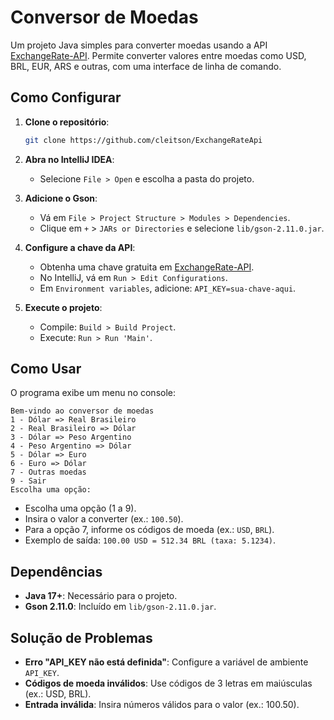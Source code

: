 # Conversor de Moedas

Um projeto Java simples para converter moedas usando a API [ExchangeRate-API](https://www.exchangerate-api.com/). Permite converter valores entre moedas como USD, BRL, EUR, ARS e outras, com uma interface de linha de comando.

## Como Configurar

1. **Clone o repositório**:
   ```bash
   git clone https://github.com/cleitson/ExchangeRateApi
   ```

2. **Abra no IntelliJ IDEA**:
   - Selecione `File > Open` e escolha a pasta do projeto.

3. **Adicione o Gson**:
   - Vá em `File > Project Structure > Modules > Dependencies`.
   - Clique em `+` > `JARs or Directories` e selecione `lib/gson-2.11.0.jar`.

4. **Configure a chave da API**:
   - Obtenha uma chave gratuita em [ExchangeRate-API](https://www.exchangerate-api.com/).
   - No IntelliJ, vá em `Run > Edit Configurations`.
   - Em `Environment variables`, adicione: `API_KEY=sua-chave-aqui`.

5. **Execute o projeto**:
   - Compile: `Build > Build Project`.
   - Execute: `Run > Run 'Main'`.

## Como Usar

O programa exibe um menu no console:
```
Bem-vindo ao conversor de moedas
1 - Dólar => Real Brasileiro
2 - Real Brasileiro => Dólar
3 - Dólar => Peso Argentino
4 - Peso Argentino => Dólar
5 - Dólar => Euro
6 - Euro => Dólar
7 - Outras moedas
9 - Sair
Escolha uma opção: 
```

- Escolha uma opção (1 a 9).
- Insira o valor a converter (ex.: `100.50`).
- Para a opção 7, informe os códigos de moeda (ex.: `USD`, `BRL`).
- Exemplo de saída: `100.00 USD = 512.34 BRL (taxa: 5.1234)`.

## Dependências

- **Java 17+**: Necessário para o projeto.
- **Gson 2.11.0**: Incluído em `lib/gson-2.11.0.jar`.

## Solução de Problemas

- **Erro "API_KEY não está definida"**: Configure a variável de ambiente `API_KEY`.
- **Códigos de moeda inválidos**: Use códigos de 3 letras em maiúsculas (ex.: USD, BRL).
- **Entrada inválida**: Insira números válidos para o valor (ex.: 100.50).